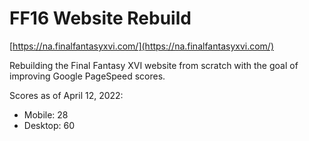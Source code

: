 # FF16 Website Rebuild
[https://na.finalfantasyxvi.com/](https://na.finalfantasyxvi.com/)

Rebuilding the Final Fantasy XVI website from scratch with the goal of improving Google PageSpeed scores.

Scores as of April 12, 2022:
- Mobile: 28
- Desktop: 60
